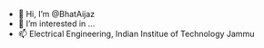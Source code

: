 - 👋 Hi, I’m @BhatAijaz
- 👀 I’m interested in ...
- 📫 Electrical Engineering, Indian Institue of Technology Jammu

<!---
2019pee0029/2019pee0029 is a ✨ special ✨ repository because its `README.md` (this file) appears on your GitHub profile.
You can click the Preview link to take a look at your changes.
--->
